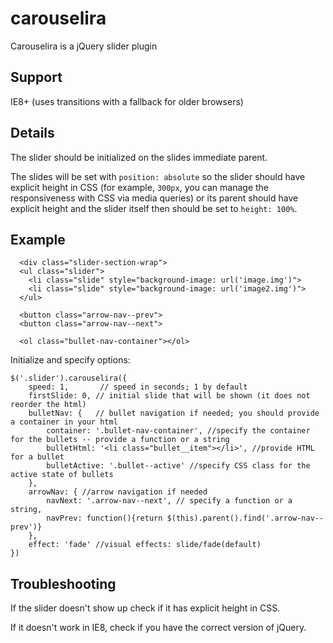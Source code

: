 carouselira
===========

Carouselira is a jQuery slider plugin

Support
------------
IE8+ (uses transitions with a fallback for older browsers)

Details
----------
The slider should be initialized on the slides immediate parent.

The slides will be set with `position: absolute` so the slider should have explicit height in CSS (for example, `300px`, you can manage the responsiveness with CSS via media queries) or its parent should have explicit height and the slider itself then should be set to `height: 100%`.

Example
--------

      <div class="slider-section-wrap">
      <ul class="slider">
      	<li class="slide" style="background-image: url('image.img')">
      	<li class="slide" style="background-image: url('image2.img')">
      </ul>
      
      <button class="arrow-nav--prev">
      <button class="arrow-nav--next">
      
      <ol class="bullet-nav-container"></ol>
      
Initialize and specify options:

    $('.slider').carouselira({
        speed: 1,       // speed in seconds; 1 by default
        firstSlide: 0, // initial slide that will be shown (it does not reorder the html)
        bulletNav: {   // bullet navigation if needed; you should provide a container in your html
            container: '.bullet-nav-container', //specify the container for the bullets -- provide a function or a string
            bulletHtml: '<li class="bullet__item"></li>', //provide HTML for a bullet
            bulletActive: '.bullet--active' //specify CSS class for the active state of bullets
        },
        arrowNav: { //arrow navigation if needed
            navNext: '.arrow-nav--next', // specify a function or a string,
            navPrev: function(){return $(this).parent().find('.arrow-nav--prev')}
        },
        effect: 'fade' //visual effects: slide/fade(default)
    })


Troubleshooting
----------

If the slider doesn't show up check if it has explicit height in CSS.

If it doesn't work in IE8, check if you have the correct version of jQuery.
